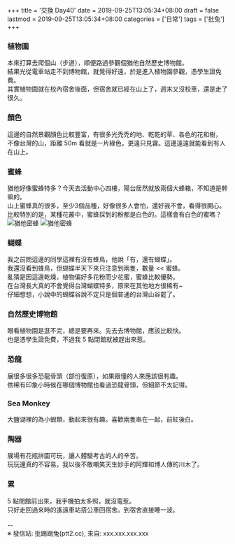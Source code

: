 +++
title = '交換 Day40'
date = 2019-09-25T13:05:34+08:00
draft = false
lastmod = 2019-09-25T13:05:34+08:00
categories = ['日常']
tags = ['批兔']
+++
### 植物園
本來打算去爬個山（步道），順便路過參觀個猶他自然歷史博物館。<br>
結果光從電車站走不到博物館，就覺得好遠，於是進入植物園參觀，憑學生證免費。<br>
其實植物園就在校內宿舍後面，但宿舍就已經在山上了，週末又沒校車，還是走了很久。
### 顏色
這邊的自然景觀顏色比較豐富，有很多光禿禿的地、乾乾的草、各色的花和樹，<br>
不像台灣的山，距離 50m 看就是一片綠色，更遠只見霧。這邊遠遠就能看到有人在山上。<br>
### 蜜蜂
猶他好像蜜蜂特多？今天去活動中心四樓，陽台居然就放兩個大蜂箱，不知道是幹嘛的。<br>
山上蜜蜂真的很多，至少3個品種，好像很多人會怕，還好我不會，看得很開心。<br>
比較特別的是，某種花叢中，蜜蜂採到的粉都是白色的。這樣會有白色的蜜嗎？<br>
![猶他密蜂](/photos/utah-bee-1.jpg)
![猶他密蜂](/photos/utah-bee-2.jpg)
### 蝴蝶
我之前問這邊的同學這裡有沒有蜂鳥，他說「有，還有蝴蝶」。<br>
我還沒看到蜂鳥，但蝴蝶半天下來只注意到兩隻，數量 << 蜜蜂。<br>
亂猜是因這邊乾燥，植物偏好多花粉而少花蜜，蜜蜂比較優勢。<br>
在台灣長大真的不會覺得台灣蝴蝶特多，原來在其他地方很稀有~<br>
仔細想想，小說中的蝴蝶谷說不定只是個普通的台灣山谷罷了。
### 自然歷史博物館
眼看植物園是逛不完，總是要再來。先去去博物館，應該比較快。<br>
也是憑學生證免費，不過我 5 點閉館就被趕出來惹。<br>
### 恐龍
展很多很多恐龍骨頭（部份復原），如果跟懂的人來應該很有趣。<br>
依稀有印象小時候在哪個博物館也看過恐龍骨頭，但細節不太記得。<br>
### Sea Monkey
大鹽湖裡的為小蝦類，動起來很有趣。喜歡兩隻串在一起，前紅後白。
### 陶器
展場有花瓶拼圖可玩，讓人體驗考古的人的辛苦。<br>
玩玩還真的不容易，我以後不敢嘲笑天生妙手的阿輝和博人傳的川木了。<br>
### 累
5 點閉館前出來，我手機拍太多照，就沒電惹。<br>
只好走回過來時的遙遠車站搭公車回宿舍。到宿舍直接睡一波。<br>
<br>
--<br>
※ 發信站: 批踢踢兔(ptt2.cc), 來自: xxx.xxx.xxx.xxx<br>
